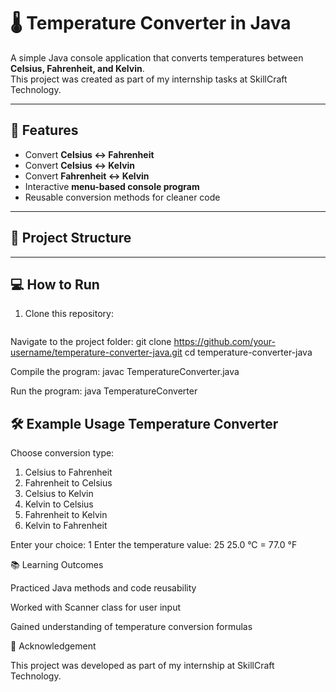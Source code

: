 # 🌡️ Temperature Converter in Java

A simple Java console application that converts temperatures between **Celsius, Fahrenheit, and Kelvin**.  
This project was created as part of my internship tasks at SkillCraft Technology.

---

## 🚀 Features
- Convert **Celsius ↔ Fahrenheit**
- Convert **Celsius ↔ Kelvin**
- Convert **Fahrenheit ↔ Kelvin**
- Interactive **menu-based console program**
- Reusable conversion methods for cleaner code

---

## 📂 Project Structure

---

## 💻 How to Run
1. Clone this repository:
   ```bash

Navigate to the project folder:
   git clone https://github.com/your-username/temperature-converter-java.git
cd temperature-converter-java

Compile the program:
javac TemperatureConverter.java

Run the program:
java TemperatureConverter

🛠️ Example Usage
Temperature Converter
---------------------
Choose conversion type:
1. Celsius to Fahrenheit
2. Fahrenheit to Celsius
3. Celsius to Kelvin
4. Kelvin to Celsius
5. Fahrenheit to Kelvin
6. Kelvin to Fahrenheit

Enter your choice: 1
Enter the temperature value: 25
25.0 °C = 77.0 °F

📚 Learning Outcomes

Practiced Java methods and code reusability

Worked with Scanner class for user input

Gained understanding of temperature conversion formulas

🤝 Acknowledgement

This project was developed as part of my internship at SkillCraft Technology.

